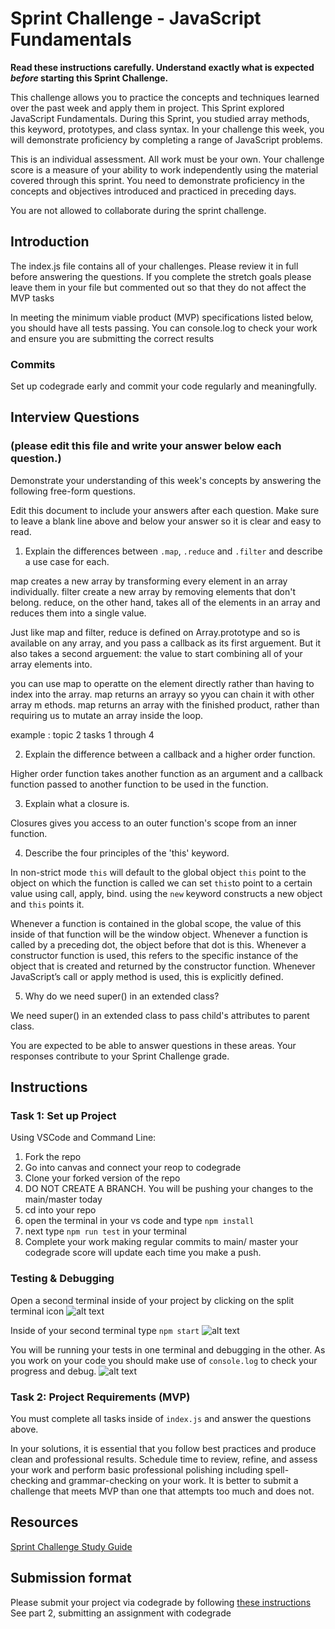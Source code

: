 # Sprint Challenge - JavaScript Fundamentals

**Read these instructions carefully. Understand exactly what is expected _before_ starting this Sprint Challenge.**

This challenge allows you to practice the concepts and techniques learned over the past week and apply them in project. This Sprint explored JavaScript Fundamentals. During this Sprint, you studied array methods, this keyword, prototypes, and class syntax. In your challenge this week, you will demonstrate proficiency by completing a range of JavaScript problems.

This is an individual assessment. All work must be your own. Your challenge score is a measure of your ability to work independently using the material covered through this sprint. You need to demonstrate proficiency in the concepts and objectives introduced and practiced in preceding days.

You are not allowed to collaborate during the sprint challenge. 

## Introduction

The index.js file contains all of your challenges. Please review it in full before answering the questions. If you complete the stretch goals please leave them in your file but commented out so that they do not affect the MVP tasks 

In meeting the minimum viable product (MVP) specifications listed below, you should have all tests passing. You can console.log to check your work and ensure you are submitting the correct results 

### Commits

Set up codegrade early and commit your code regularly and meaningfully. 

## Interview Questions
### (please edit this file and write your answer below each question.)
Demonstrate your understanding of this week's concepts by answering the following free-form questions.

Edit this document to include your answers after each question. Make sure to leave a blank line above and below your answer so it is clear and easy to read.

1. Explain the differences between `.map`, `.reduce` and `.filter` and describe a use case for each. 

map creates a new array by transforming every element in an array individually. filter create a new array by removing elements that don't belong. reduce, on the other hand, takes all of the elements in an array and reduces them into a single value. 

Just like map and filter, reduce is defined on Array.prototype and so is available on any array, and you pass a callback as its first arguement. But it also takes a second arguement: the value to start combining all of your array elements into. 

you can use map to operatte on the element directly rather than having to index into the array. map returns an arrayy so yyou can chain  it  with other array m ethods. map returns  an  array with the finished product, rather than requiring us to mutate an array inside the loop.

example : topic 2 tasks 1 through 4

2. Explain the difference between a callback and a higher order function.

Higher order function takes another function as an argument and a callback function passed to another function to be used in the function.

3. Explain what a closure is.

Closures gives you access to an outer function's scope from an inner function.

4. Describe the four principles of the 'this' keyword.

In non-strict mode `this` will default to the global object
`this` point to the object on which the function is called
we can set `this`to point to a certain value using call, apply, bind.
using the `new` keyword constructs a new object and `this` points it.

Whenever a function is contained in the global scope, the value of this inside of that function will be the window object. Whenever a function is called by a preceding dot, the object before that dot is this. Whenever a constructor function is used, this refers to the specific instance of the object that is created and returned by the constructor function. Whenever JavaScript’s call or apply method is used, this is explicitly defined.

5. Why do we need super() in an extended class?

We need super() in an extended class to pass child's attributes to parent class.

You are expected to be able to answer questions in these areas. Your responses contribute to your Sprint Challenge grade. 

## Instructions

### Task 1: Set up Project

Using VSCode and Command Line:


1. Fork the repo
2. Go into canvas and connect your reop to codegrade
3. Clone your forked version of the repo
4. DO NOT CREATE A BRANCH. You will be pushing your changes to the main/master today
5. cd into your repo
6. open the terminal in your vs code and type `npm install`
7. next type `npm run test` in your terminal
8. Complete your work making regular commits to main/ master your codegrade score will update each time you make a push.


### Testing & Debugging

Open a second terminal inside of your project by clicking on the split terminal icon
![alt text](assets/split_terminal.png "Split Terminal")

Inside of your second terminal type `npm start` 
![alt text](assets/npm_start.png "type npm start")

You will be running your tests in one terminal and debugging in the other. As you work on your code you should make use of `console.log` to check your progress and debug.
![alt text](assets/tests_debug_terminal_final.png "your terminal should look like this")

### Task 2: Project Requirements (MVP)

You must complete all tasks inside of `index.js` and answer the questions above.

In your solutions, it is essential that you follow best practices and produce clean and professional results. Schedule time to review, refine, and assess your work and perform basic professional polishing including spell-checking and grammar-checking on your work. It is better to submit a challenge that meets MVP than one that attempts too much and does not.

## Resources
 
 [Sprint Challenge Study Guide](https://www.notion.so/lambdaschool/Unit-1-Sprint-3-Study-Guide-033a9a00659a4ef98c12eb97e49a6110)

## Submission format

Please submit your project via codegrade by following [these instructions](https://lambdaschool.notion.site/lambdaschool/Lambda-School-Git-Flow-Step-by-step-269f68ae3bf64eb689a8328715a179f9) See part 2, submitting an assignment with codegrade
